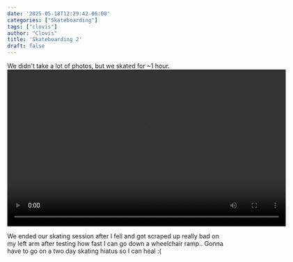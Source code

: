 ```yaml
---
date: '2025-05-18T12:29:42-06:00'
categories: ["Skateboarding"]
tags: ["clovis"]
author: "Clovis"
title: 'Skateboarding 2'
draft: false
---
```


We didn't take a lot of photos, but we skated for ~1 hour.
<video width="640" height="360" controls>
  <source src="/Blog/videos/skate2.mp4" type="video/mp4">
  Your browser does not support the video tag.
</video>


We ended our skating session after I fell and got scraped up really bad on my left arm after testing how fast I can go down a wheelchair ramp..
Gonna have to go on a two day skating hiatus so I can heal :(


